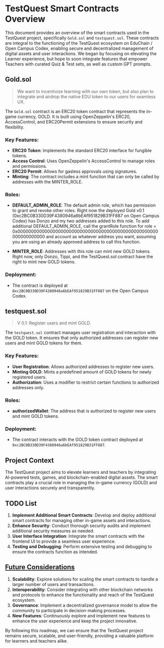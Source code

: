 # TestQuest Smart Contracts Overview

This document provides an overview of the smart contracts used in the TestQuest project, specifically `Gold.sol` and `testquest.sol`. These contracts are integral to the functioning of the TestQuest ecosystem on EduChain / Open Campus Codex, enabling secure and decentralized management of digital assets and user interactions.  We began by focusing on elevating the Learner experience, but hope to soon integrate features that empower Teachers with curated Quiz & Test sets, as well as custom GPT prompts.

## Gold.sol

> We want to incentivize learning with our own token, but also plan to integrate and airdrop the native EDU token to our users for seamless UX.

The `Gold.sol` contract is an ERC20 token contract that represents the in-game currency, GOLD. It is built using OpenZeppelin's ERC20, AccessControl, and ERC20Permit extensions to ensure security and flexibility.

### Key Features:
- **ERC20 Token**: Implements the standard ERC20 interface for fungible tokens.
- **Access Control**: Uses OpenZeppelin's AccessControl to manage roles and permissions.
- **ERC20 Permit**: Allows for gasless approvals using signatures.
- **Minting**: The contract includes a mint function that can only be called by addresses with the MINTER_ROLE.

### Roles:
- **DEFAULT_ADMIN_ROLE**: The default admin role, which has permission to grant and revoke other roles. Right now the deployed Gold v0.1 (0xc2BC0B330D39F4380946a6bEAf951829B31FF887 on Open Campus Codex) has Donzo and my two addresses added to this role.  To add additional DEFAULT_ADMIN_ROLE, call the grantRole function for role = 0x0000000000000000000000000000000000000000000000000000000000000000 and account as whatever address you want, assuming you are using an already approved address to call this function.

- **MINTER_ROLE**: Addresses with this role can mint new GOLD tokens. Right now, only Donzo, Tippi, and the TestQuest.sol contract have the right to mint new GOLD tokens.

### Deployment:
- The contract is deployed at `0xc2BC0B330D39F4380946a6bEAf951829B31FF887` on the Open Campus Codex.

## testquest.sol

> V 0.1: Register users and mint GOLD. 

The `testquest.sol` contract manages user registration and interaction with the GOLD token. It ensures that only authorized addresses can register new users and mint GOLD tokens for them.

### Key Features:
- **User Registration**: Allows authorized addresses to register new users.
- **Minting GOLD**: Mints a predefined amount of GOLD tokens for newly registered users.
- **Authorization**: Uses a modifier to restrict certain functions to authorized addresses only.

### Roles:
- **authorizedWallet**: The address that is authorized to register new users and mint GOLD tokens.

### Deployment:
- The contract interacts with the GOLD token contract deployed at `0xc2BC0B330D39F4380946a6bEAf951829B31FF887`.

## Project Context

The TestQuest project aims to elevate learners and teachers by integrating AI-powered tests, games, and blockchain-enabled digital assets. The smart contracts play a crucial role in managing the in-game currency (GOLD) and user interactions securely and transparently.

## TODO List

1. **Implement Additional Smart Contracts**: Develop and deploy additional smart contracts for managing other in-game assets and interactions.
2. **Enhance Security**: Conduct thorough security audits and implement additional security measures as needed.
3. **User Interface Integration**: Integrate the smart contracts with the frontend UI to provide a seamless user experience.
4. **Testing and Debugging**: Perform extensive testing and debugging to ensure the contracts function as intended.

## [Future Considerations](./thoughts.md)

1. **Scalability**: Explore solutions for scaling the smart contracts to handle a larger number of users and transactions.
2. **Interoperability**: Consider integrating with other blockchain networks and protocols to enhance the functionality and reach of the TestQuest ecosystem.
3. **Governance**: Implement a decentralized governance model to allow the community to participate in decision-making processes.
4. **New Features**: Continuously explore and implement new features to enhance the user experience and keep the project innovative.

By following this roadmap, we can ensure that the TestQuest project remains secure, scalable, and user-friendly, providing a valuable platform for learners and teachers alike.
